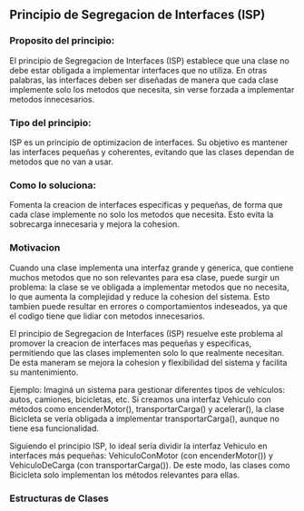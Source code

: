 ## Principio de Segregacion de Interfaces (ISP)

### Proposito del principio:
El principio de Segregacion de Interfaces (ISP) establece que una clase no debe estar obligada a implementar interfaces que no utiliza. En otras palabras, las interfaces deben ser diseñadas de manera que cada clase implemente solo los metodos que necesita, sin verse forzada a implementar metodos innecesarios.

### Tipo del principio:
ISP es un principio de optimizacion de interfaces. Su objetivo es mantener las interfaces pequeñas y coherentes, evitando que las clases dependan de metodos que no van a usar.

### Como lo soluciona:
Fomenta la creacion de interfaces especificas y pequeñas, de forma que cada clase implemente no solo los metodos que necesita. Esto evita la sobrecarga innecesaria y mejora la cohesion.

### Motivacion
Cuando una clase implementa una interfaz grande y generica, que contiene muchos metodos que no son relevantes para esa clase, puede surgir un problema: la clase se ve obligada a implementar metodos que no necesita, lo que aumenta la complejidad y reduce la cohesion del sistema. Esto tambien puede resultar en errores o comportamientos indeseados, ya que el codigo tiene que lidiar con metodos innecesarios.

El principio de Segregacion de Interfaces (ISP) resuelve este problema al promover la creacion de interfaces mas pequeñas y especificas, permitiendo que las clases implementen solo lo que realmente necesitan. De esta maneram se mejora la cohesion y flexibilidad del sistema y facilita su mantenimiento.

Ejemplo: Imaginá un sistema para gestionar diferentes tipos de vehículos: autos, camiones, bicicletas, etc. Si creamos una interfaz Vehiculo con métodos como encenderMotor(), transportarCarga() y acelerar(), la clase Bicicleta se vería obligada a implementar transportarCarga(), aunque no tiene esa funcionalidad.

Siguiendo el principio ISP, lo ideal sería dividir la interfaz Vehiculo en interfaces más pequeñas: VehiculoConMotor (con encenderMotor()) y VehiculoDeCarga (con transportarCarga()). De este modo, las clases como Bicicleta solo implementan los métodos relevantes para ellas.
### Estructuras de Clases
